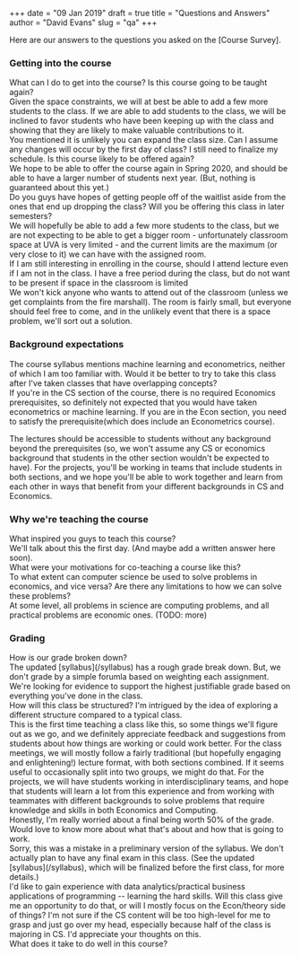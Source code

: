 +++
date = "09 Jan 2019"
draft = true
title = "Questions and Answers"
author = "David Evans"
slug = "qa"
+++

Here are our answers to the questions you asked on the [Course Survey].

### Getting into the course

   <div class="question">
What can I do to get into the course? Is this course going to be taught again?
   </div>
   <div class="answer">
Given the space constraints, we will at best be able to add a few more students to the class. If we are able to add students to the class, we will be inclined to favor students who have been keeping up with the class and showing that they are likely to make valuable contributions to it.
   </div>

   <div class="question"> 
You mentioned it is unlikely you can expand the class size. Can I assume any changes will occur by the first day of class? I still need to finalize my schedule.  Is this course likely to be offered again?
   </div>
   <div class="answer">
We hope to be able to offer the course again in Spring 2020, and
should be able to have a larger number of students next year. (But,
nothing is guaranteed about this yet.)
   </div>

   <div class="question"> 
Do you guys have hopes of getting people off of the waitlist aside from the ones that end up dropping the class? Will you be offering this class in later semesters? 
   </div>
   <div class="answer">
We will hopefully be able to add a few more students to the class, but we are not expecting to be able to get a bigger room - unfortunately classroom space at UVA is very limited - and the current limits are the maximum (or very close to it) we can have with the assigned room.  
   </div>

   <div class="question">
If I am still interesting in enrolling in the course, should I attend lecture even if I am not in the class. I have a free period during the class, but do not want to be present if space in the classroom is limited
   </div>
   <div class="answer">
We won't kick anyone who wants to attend out of the classroom (unless
we get complaints from the fire marshall). The room is fairly small,
but everyone should feel free to come, and in the unlikely event that
there is a space problem, we'll sort out a solution.
   </div>

### Background expectations

   <div class="question">
The course syllabus mentions machine learning and econometrics, neither of which I am too familiar with. Would it be better to try to take this class after I've taken classes that have overlapping concepts?
   </div>
   <div class="answer">
If you're in the CS section of the course, there is no required Economics prerequisites, so definitely not expected that you would have taken econometrics or machine learning. If you are in the Econ section, you need to satisfy the prerequisite(which does include an Econometrics course).

The lectures should be accessible to students without any background
beyond the prerequisites (so, we won't assume any CS or economics
background that students in the other section wouldn't be expected to
have). For the projects, you'll be working in teams that include
students in both sections, and we hope you'll be able to work together
and learn from each other in ways that benefit from your different
backgrounds in CS and Economics.
   </div>

### Why we're teaching the course

   <div class="question">
What inspired you guys to teach this course? 
   </div>
   <div class="answer">
We'll talk about this the first day. (And maybe add a written answer here soon).
   </div>

   <div class="question">
What were your motivations for co-teaching a course like this?
   </div>
   <div class="answer">
   </div>

   <div class="question">
To what extent can computer science be used to solve problems in economics, and vice versa? Are there any limitations to how we can solve these problems?
   </div>
   <div class="answer">
At some level, all problems in science are computing problems, and all practical problems are economic ones. (TODO: more)

   </div>

### Grading

   <div class="question">
How is our grade broken down? 
   </div>
   <div class="answer">
The updated [syllabus](/syllabus) has a rough grade break down. But, we don't grade by a simple forumla based on weighting each assignment. We're looking for evidence to support the highest justifiable grade based on everything you've done in the class.
   </div>

   <div class="question">
How will this class be structured? I'm intrigued by the idea of exploring a different structure compared to a typical class.
   </div>
   <div class="answer">
This is the first time teaching a class like this, so some things
we'll figure out as we go, and we definitely appreciate feedback and
suggestions from students about how things are working or could work
better. For the class meetings, we will mostly follow a fairly
traditional (but hopefully engaging and enlightening!) lecture format,
with both sections combined. If it seems useful to occasionally split
into two groups, we might do that. For the projects, we will have
students working in interdisciplinary teams, and hope that students
will learn a lot from this experience and from working with teammates
with different backgrounds to solve problems that require knowledge
and skills in both Economics and Computing.
   </div>

   <div class="question">
Honestly, I'm really worried about a final being worth 50% of the grade. Would love to know more about what that's about and how that is going to work.
   </div>
   <div class="answer">
Sorry, this was a mistake in a preliminary version of the syllabus. We don't actually plan to have any final exam in this class.  (See the updated [syllabus](/syllabus), which will be finalized before the first class, for more details.)
   </div>

   <div class="question">
I'd like to gain experience with data analytics/practical business applications of programming -- learning the hard skills. Will this class give me an opportunity to do that, or will I mostly focus on the Econ/theory side of things? I'm not sure if the CS content will be too high-level for me to grasp and just go over my head, especially because half of the class is majoring in CS. I'd appreciate your thoughts on this. 
   </div>

   <div class="question">
What does it take to do well in this course? 
   </div>
   <div class="answer">
   </div>


